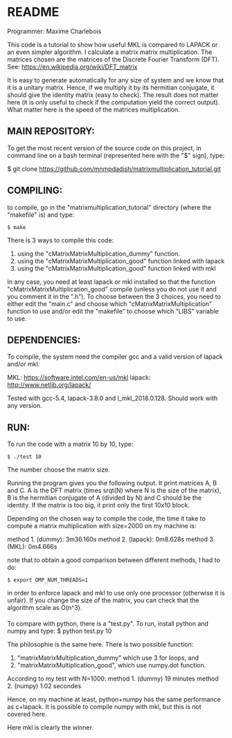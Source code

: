 # README #

Programmer:  Maxime Charlebois

This code is a tutorial to show how useful MKL is compared to LAPACK or an even
simpler algorithm. I calculate a matrix matrix multiplication. The matrices chosen
are the matrices of the Discrete Fourier Transform (DFT). 
See: https://en.wikipedia.org/wiki/DFT_matrix

It is easy to generate automatically for any size of system and we know that it
is a unitary matrix. Hence, if we multiply it by its hermitian conjugate, it 
should give the identity matrix (easy to check). The result does not matter here
(it is only useful to check if the computation yield the correct output). What
matter here is the speed of the matrices multiplication.

## MAIN REPOSITORY:

To get the most recent version of the source code on this project,
in command line on a bash terminal (represented here with the "$" sign), type:

$ git clone https://github.com/mnmpdadish/matrixmultiplication_tutorial.git


## COMPILING:

to compile, go in the "matrixmultiplication_tutorial" directory (where the "makefile" is) and type:

```
$ make
```

There is 3 ways to compile this code:

1. using the "cMatrixMatrixMultiplication_dummy" function.
2. using the "cMatrixMatrixMultiplication_good" function linked with lapack
3. using the "cMatrixMatrixMultiplication_good" function linked with mkl

In any case, you need at least lapack or mkl installed so that the function
"cMatrixMatrixMultiplication_good" compile (unless you do not use it and you
comment it in the ".h"). To choose between the 3 choices, you need to either
edit the "main.c" and choose which "cMatrixMatrixMultiplication" function to use
and/or edit the "makefile" to choose which "LIBS" variable to use.


## DEPENDENCIES:

To compile, the system need the compiler gcc and a valid version of lapack and/or mkl.

MKL:      https://software.intel.com/en-us/mkl
lapack:   http://www.netlib.org/lapack/

Tested with gcc-5.4, lapack-3.8.0 and l_mkl_2018.0.128. Should work with any version.


## RUN:

To run the code with a matrix 10 by 10, type:

```
$ ./test 10
```

The number choose the matrix size.

Running the program gives you the following output. It print matrices A, B and C.
A is the DFT matrix (times srqt(N) where N is the size of the matrix), B is the 
hermitian conjugate of A (divided by N) and C should be the identity. If the 
matrix is too big, it print only the first 10x10 block. 

Depending on the chosen way to compile the code, the time it take to compute 
a matrix multiplication with size=2000 on my machine is:

method 1. (dummy):  3m36.160s
method 2. (lapack): 0m8.628s
method 3. (MKL):    0m4.666s

note that to obtain a good comparison between different methods, I had to do:

```
$ export OMP_NUM_THREADS=1
```

in order to enforce lapack and mkl to use only one processor (otherwise it is unfair).
If you change the size of the matrix, you can check that the algorithm scale as O(n^3).

####

To compare with python, there is a "test.py". To run, install python and numpy and type:
$ python test.py 10

The philosophie is the same here. There is two possible function:
1. "matrixMatrixMultiplication_dummy" which use 3 for loops, and 
2. "matrixMatrixMultiplication_good", which use numpy.dot function.

According to my test with N=1000:
method 1. (dummy) 19 minutes
method 2. (numpy) 1.02 secondes

Hence, on my machine at least, python+numpy has the same performance as c+lapack. 
It is possible to compile numpy with mkl, but this is not covered here.

Here mkl is clearly the winner.

